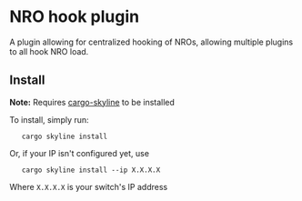 # NRO hook plugin

A plugin allowing for centralized hooking of NROs, allowing multiple plugins to all hook NRO load.

## Install

**Note:** Requires [cargo-skyline](https://github.com/jam1garner/cargo-skyline) to be installed

To install, simply run:

```
   cargo skyline install
```

Or, if your IP isn't configured yet, use
```
   cargo skyline install --ip X.X.X.X
```
Where `X.X.X.X` is your switch's IP address
